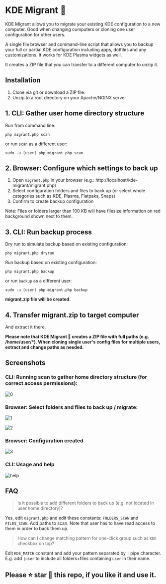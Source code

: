# KDE Migrant 🧳

KDE Migrant allows you to migrate your existing KDE configuration to a new computer. Good when changing computers or cloning one user configuration for other users.

A single file browser and command-line script that allows you to backup your full or partial KDE configuration including apps, dotfiles and any customizations. It works for KDE Plasma widgets as well.

It creates a ZIP file that you can transfer to a different computer to unzip it.

## Installation

1. Clone via git or download a ZIP file.
2. Unzip to a root directory on your Apache/NGINX server

## 1. CLI: Gather user home directory structure
Run from command line:

```php migrant.php scan```

or run `scan` as a different user:

```sudo -u [user] php migrant.php scan```

## 2. Browser: Configure which settings to back up
1. Open `migrant.php` in your browser (e.g.: http://localhost/kde-migrant/migrant.php)
2. Select configuration folders and files to back up (or select whole categories such as KDE, Plasma, Flatpaks, Snaps)
3. Confirm to create backup configuration

Note: Files or folders larger than 100 KB will have filesize information on red background shown next to them.

## 3. CLI: Run backup process

Dry run to simulate backup based on existing configuration:

```php migrant.php dryrun```

Run backup based on existing configuration:

```php migrant.php backup```

or run `backup` as a different user:

```sudo -u [user] php migrant.php backup```

**migrant.zip file will be created.**

## 4. Transfer migrant.zip to target computer

And extract it there.

**Please note that KDE Migrant 🧳 creates a ZIP file with full paths (e.g. /home/user/*). When cloning single user's config files for multiple users, extract and change paths as needed.**

## Screenshots
### CLI: Running scan to gather home directory structure (for correct access permissions):
![0](https://github.com/user-attachments/assets/e48a9221-897d-4375-a280-d1f5ccdc73ec)

### Browser: Select folders and files to back up / migrate:
![1](https://github.com/user-attachments/assets/8de4a473-3fde-469e-b3b0-c273f207a876)

![2](https://github.com/user-attachments/assets/190b6b3e-7f3b-4db3-b281-282e026f7768)

### Browser: Configuration created
![3](https://github.com/user-attachments/assets/7fe2035b-b234-4d48-a24c-8d075ceab8df)

### CLI: Usage and help
![help](https://github.com/user-attachments/assets/324be6f1-e4fb-4d4b-ab9b-178a51948ac4)

## FAQ
> Is it possible to add different folders to back up (e.g. not located in user home directory)?

Yes, edit `migrant.php` and edit these constants: `FOLDERS_SCAN` and `FILES_SCAN`. Add paths to scan. Note that user has to have read access to them in order to back them up.

> How can I change matching pattern for one-click group such as `KDE` checkbox on top?

Edit `KDE_MATCH` constant and add your pattern separated by `|` pipe character. E.g. add `|user` to include all folders+files containing `user` in their name.

## Please ⭐ star 🌟 this repo, if you like it and use it.
